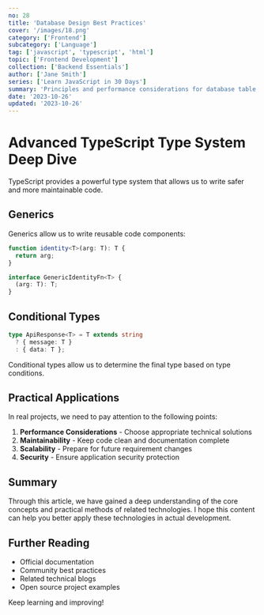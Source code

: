 ```yaml
---
no: 28
title: 'Database Design Best Practices'
cover: '/images/18.png'
category: ['Frontend']
subcategory: ['Language']
tag: ['javascript', 'typescript', 'html']
topic: ['Frontend Development']
collection: ['Backend Essentials']
author: ['Jane Smith']
series: ['Learn JavaScript in 30 Days']
summary: 'Principles and performance considerations for database table structure design.'
date: '2023-10-26'
updated: '2023-10-26'
---
```


# Advanced TypeScript Type System Deep Dive

TypeScript provides a powerful type system that allows us to write safer and more maintainable code.

## Generics

Generics allow us to write reusable code components:

```typescript
function identity<T>(arg: T): T {
  return arg;
}

interface GenericIdentityFn<T> {
  (arg: T): T;
}
```

## Conditional Types

```typescript
type ApiResponse<T> = T extends string 
  ? { message: T } 
  : { data: T };
```

Conditional types allow us to determine the final type based on type conditions.

## Practical Applications

In real projects, we need to pay attention to the following points:

1. **Performance Considerations** - Choose appropriate technical solutions
2. **Maintainability** - Keep code clean and documentation complete
3. **Scalability** - Prepare for future requirement changes
4. **Security** - Ensure application security protection

## Summary

Through this article, we have gained a deep understanding of the core concepts and practical methods of related technologies. I hope this content can help you better apply these technologies in actual development.

## Further Reading

- Official documentation
- Community best practices
- Related technical blogs
- Open source project examples

Keep learning and improving!